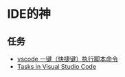 # IDE的神

## 任务
- [vscode 一键（快捷键）执行脚本命令](https://wenfh2020.com/2020/10/24/vscode-shortcut-shell/#top)
- [Tasks in Visual Studio Code](https://code.visualstudio.com/docs/editor/tasks#_typescript-hello-world)